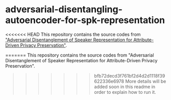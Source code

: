 # adversarial-disentangling-autoencoder-for-spk-representation

<<<<<<< HEAD
This repository contains the source codes from ["Adversarial Disentanglement of Speaker Representation for Attribute-Driven Privacy Preservation"](https://arxiv.org/pdf/2012.04454.pdf).
	
=======
This repository contains the source codes from "Adversarial Disentanglement of Speaker Representation for Attribute-Driven Privacy Preservation".

>>>>>>> bfb72decd3f761bf2d4d2d1118f39622336e6978
More details will be added soon in this readme in order to explain how to run it.
